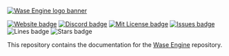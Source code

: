 [![Wase Engine logo banner](http://wase-engine.com/img/banner.png)](https://wase-engine.com/)

[![Website badge](https://img.shields.io/website?up_message=online&url=https%3A%2F%2Fwase-engine.com%2F)](https://wase-engine.com/)
[![Discord badge](https://img.shields.io/discord/864845724444393472?label=discord)](https://discord.gg/2RBMMxMJ7R)
[![Mit License badge](https://img.shields.io/apm/l/vim-mode)](https://github.com/JelleVos1/wase-engine-docs/blob/master/LICENSE)
[![Issues badge](https://img.shields.io/github/issues/JelleVos1/wase-engine-docs)](https://github.com/JelleVos1/wase-engine-docs/issues)
![Lines badge](https://img.shields.io/tokei/lines/github/JelleVos1/wase-engine-docs)
![Stars badge](https://img.shields.io/github/stars/JelleVos1/wase-engine-docs?style=social)

This repository contains the documentation for the [Wase Engine](https://github.com/JelleVos1/wase-engine) repository.
